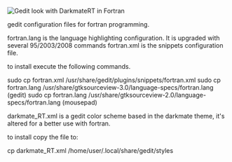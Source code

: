 ![Gedit look with DarkmateRT in Fortran](https://github.com/rjgtorres/GEDIT_CONFIG/blob/master/gedit_darkmateRT_look.png)

gedit configuration files for fortran programming.

fortran.lang is the language highlighting configuration. It is upgraded with several 95/2003/2008 commands
fortran.xml is the snippets configuration file.

to install execute the following commands.

sudo cp fortran.xml /usr/share/gedit/plugins/snippets/fortran.xml
sudo cp fortran.lang /usr/share/gtksourceview-3.0/language-specs/fortran.lang (gedit)
sudo cp fortran.lang /usr/share/gtksourceview-2.0/language-specs/fortran.lang (mousepad)

darkmate_RT.xml is a gedit color scheme based in the darkmate theme, it's altered for a better use with fortran.

to install copy the file to:

cp darkmate_RT.xml /home/user/.local/share/gedit/styles
